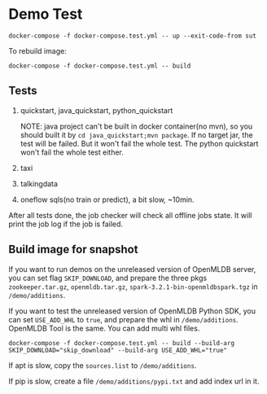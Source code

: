 # Demo Test

```
docker-compose -f docker-compose.test.yml -- up --exit-code-from sut
```
To rebuild image: 
```
docker-compose -f docker-compose.test.yml -- build
```

## Tests

1. quickstart, java_quickstart, python_quickstart
   
   NOTE: java project can't be built in docker container(no mvn), so you should built it by `cd java_quickstart;mvn package`. If no target jar, the test will be failed. But it won't fail the whole test. The python quickstart won't fail the whole test either.
2. taxi
3. talkingdata
4. oneflow sqls(no train or predict), a bit slow, ~10min.

After all tests done, the job checker will check all offline jobs state. It will print the job log if the job is failed.

## Build image for snapshot

If you want to run demos on the unreleased version of OpenMLDB server, you can set flag `SKIP_DOWNLOAD`, and prepare the three pkgs `zookeeper.tar.gz`, `openmldb.tar.gz`, `spark-3.2.1-bin-openmldbspark.tgz` in `/demo/additions`.

If you want to test the unreleased version of OpenMLDB Python SDK, you can set `USE_ADD_WHL` to `true`, and prepare the whl in `/demo/additions`.
OpenMLDB Tool is the same. You can add multi whl files.

```
docker-compose -f docker-compose.test.yml -- build --build-arg SKIP_DOWNLOAD="skip_download" --build-arg USE_ADD_WHL="true"
```

If apt is slow, copy the `sources.list` to `/demo/additions`.

If pip is slow, create a file `/demo/additions/pypi.txt` and add index url in it.
